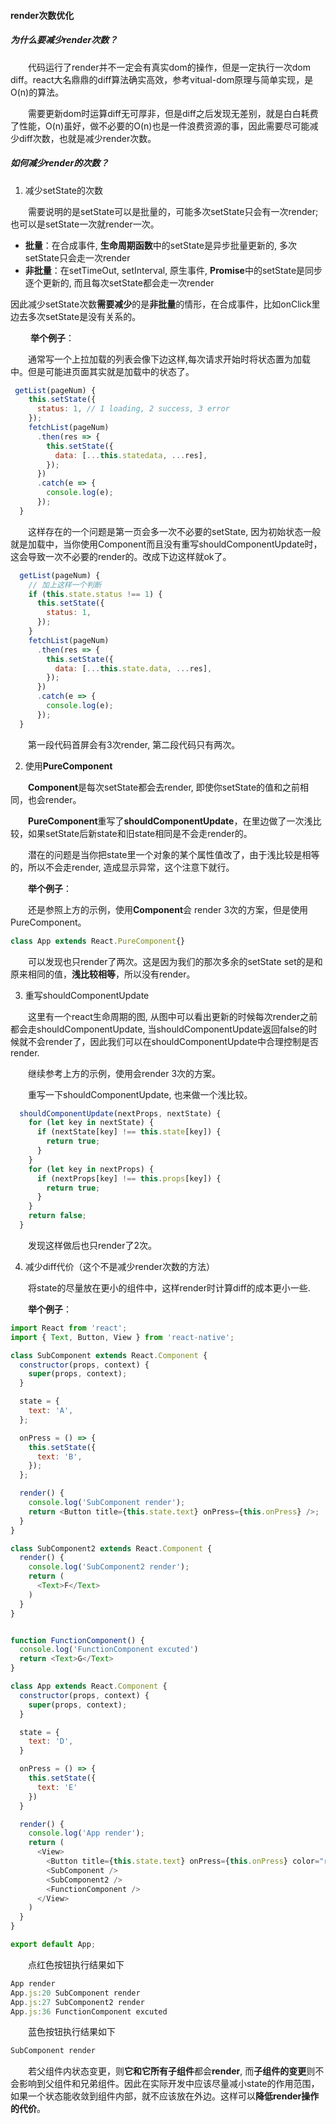 #### render次数优化

##### 为什么要减少render次数？

&emsp;&emsp;代码运行了render并不一定会有真实dom的操作，但是一定执行一次dom diff。react大名鼎鼎的diff算法确实高效，参考vitual-dom原理与简单实现，是O(n)的算法。

&emsp;&emsp;需要更新dom时运算diff无可厚非，但是diff之后发现无差别，就是白白耗费了性能，O(n)虽好，做不必要的O(n)也是一件浪费资源的事，因此需要尽可能减少diff次数，也就是减少render次数。

##### 如何减少render的次数？

1. 减少setState的次数

&emsp;&emsp;需要说明的是setState可以是批量的，可能多次setState只会有一次render; 也可以是setState一次就render一次。

* **批量**：在合成事件, **生命周期函数**中的setState是异步批量更新的, 多次setState只会走一次render
* **非批量**：在setTimeOut, setInterval, 原生事件, **Promise**中的setState是同步逐个更新的, 而且每次setState都会走一次render

因此减少setState次数**需要减少**的是**非批量**的情形，在合成事件，比如onClick里边去多次setState是没有关系的。

&emsp;&emsp; **举个例子**：

&emsp;&emsp;通常写一个上拉加载的列表会像下边这样,每次请求开始时将状态置为加载中。但是可能进页面其实就是加载中的状态了。

```js
 getList(pageNum) {
    this.setState({
      status: 1, // 1 loading, 2 success, 3 error
    });
    fetchList(pageNum)
      .then(res => {
        this.setState({
          data: [...this.statedata, ...res],
        });
      })
      .catch(e => {
        console.log(e);
      });
  }
```

&emsp;&emsp;这样存在的一个问题是第一页会多一次不必要的setState, 因为初始状态一般就是加载中，当你使用Component而且没有重写shouldComponentUpdate时，这会导致一次不必要的render的。改成下边这样就ok了。

```js
  getList(pageNum) {
    // 加上这样一个判断
    if (this.state.status !== 1) {
      this.setState({
        status: 1,
      });
    }
    fetchList(pageNum)
      .then(res => {
        this.setState({
          data: [...this.state.data, ...res],
        });
      })
      .catch(e => {
        console.log(e);
      });
  }
```

&emsp;&emsp;第一段代码首屏会有3次render, 第二段代码只有两次。

2. 使用**PureComponent**

&emsp;&emsp;**Component**是每次setState都会去render, 即使你setState的值和之前相同，也会render。

&emsp;&emsp;**PureComponent**重写了**shouldComponentUpdate**，在里边做了一次浅比较，如果setState后新state和旧state相同是不会走render的。

&emsp;&emsp;潜在的问题是当你把state里一个对象的某个属性值改了，由于浅比较是相等的，所以不会走render, 造成显示异常，这个注意下就行。

&emsp;&emsp;**举个例子**：

&emsp;&emsp;还是参照上方的示例，使用**Component**会 render 3次的方案，但是使用PureComponent。

```js
class App extends React.PureComponent{}
```

&emsp;&emsp;可以发现也只render了两次。这是因为我们的那次多余的setState set的是和原来相同的值，**浅比较相等**，所以没有render。

3. 重写shouldComponentUpdate

&emsp;&emsp;这里有一个react生命周期的图, 从图中可以看出更新的时候每次render之前都会走shouldComponentUpdate, 当shouldComponentUpdate返回false的时候就不会render了，因此我们可以在shouldComponentUpdate中合理控制是否render.

&emsp;&emsp;继续参考上方的示例，使用会render 3次的方案。

&emsp;&emsp;重写一下shouldComponentUpdate, 也来做一个浅比较。

```js
  shouldComponentUpdate(nextProps, nextState) {
    for (let key in nextState) {
      if (nextState[key] !== this.state[key]) {
        return true;
      }
    }
    for (let key in nextProps) {
      if (nextProps[key] !== this.props[key]) {
        return true;
      }
    }
    return false;
  }
```
&emsp;&emsp;发现这样做后也只render了2次。

4. 减少diff代价（这个不是减少render次数的方法）

&emsp;&emsp;将state的尽量放在更小的组件中，这样render时计算diff的成本更小一些.

&emsp;&emsp;**举个例子**：

```js
import React from 'react';
import { Text, Button, View } from 'react-native';

class SubComponent extends React.Component {
  constructor(props, context) {
    super(props, context);
  }

  state = {
    text: 'A',
  };

  onPress = () => {
    this.setState({
      text: 'B',
    });
  };

  render() {
    console.log('SubComponent render');
    return <Button title={this.state.text} onPress={this.onPress} />;
  }
}

class SubComponent2 extends React.Component {
  render() {
    console.log('SubComponent2 render');
    return (
      <Text>F</Text>
    )
  }
}


function FunctionComponent() {
  console.log('FunctionComponent excuted')
  return <Text>G</Text>
}

class App extends React.Component {
  constructor(props, context) {
    super(props, context);
  }

  state = {
    text: 'D',
  }

  onPress = () => {
    this.setState({
      text: 'E'
    })
  }

  render() {
    console.log('App render');
    return (
      <View>
        <Button title={this.state.text} onPress={this.onPress} color="red"/>
        <SubComponent />
        <SubComponent2 />
        <FunctionComponent />
      </View>
    )
  }
}

export default App;
```

&emsp;&emsp;点红色按钮执行结果如下

```js
App render
App.js:20 SubComponent render
App.js:27 SubComponent2 render
App.js:36 FunctionComponent excuted
```

&emsp;&emsp;蓝色按钮执行结果如下

```js
SubComponent render
```

&emsp;&emsp;若父组件内状态变更，则**它和它所有子组件**都会**render**, 而**子组件的变更**则不会影响到父组件和兄弟组件。因此在实际开发中应该尽量减小state的作用范围，如果一个状态能收敛到组件内部，就不应该放在外边。这样可以**降低render操作的代价**。